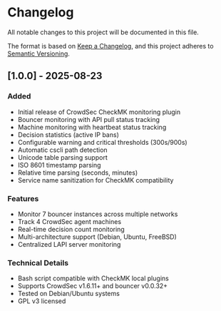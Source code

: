 # Changelog

All notable changes to this project will be documented in this file.

The format is based on [Keep a Changelog](https://keepachangelog.com/en/1.0.0/),
and this project adheres to [Semantic Versioning](https://semver.org/spec/v2.0.0.html).

## [1.0.0] - 2025-08-23

### Added
- Initial release of CrowdSec CheckMK monitoring plugin
- Bouncer monitoring with API pull status tracking
- Machine monitoring with heartbeat status tracking
- Decision statistics (active IP bans)
- Configurable warning and critical thresholds (300s/900s)
- Automatic cscli path detection
- Unicode table parsing support
- ISO 8601 timestamp parsing
- Relative time parsing (seconds, minutes)
- Service name sanitization for CheckMK compatibility

### Features
- Monitor 7 bouncer instances across multiple networks
- Track 4 CrowdSec agent machines
- Real-time decision count monitoring
- Multi-architecture support (Debian, Ubuntu, FreeBSD)
- Centralized LAPI server monitoring

### Technical Details
- Bash script compatible with CheckMK local plugins
- Supports CrowdSec v1.6.11+ and bouncer v0.0.32+
- Tested on Debian/Ubuntu systems
- GPL v3 licensed
